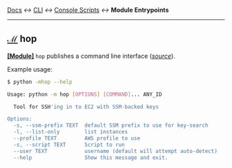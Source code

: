 
[tooltip-module-entrypoints]: ## "Module Entrypoints"
[tooltip-package-entrypoints]: ## "Console Script Entrypoint"

[Docs](../) *↔* [CLI](README.md) *↔* [Console Scripts](README.md#console-scripts) *↔* **Module Entrypoints**

---------------------------------------------------


## [**ℳ**][tooltip-module-entrypoints] hop

[**[Module]**](README.md#module-entrypoints) `hop` publishes a command line interface (*[source](/src/hop/__main__.py)*).

Example usage:

```bash
$ python -mhop --help

Usage: python -m hop [OPTIONS] [COMMAND]... ANY_ID

  Tool for SSH'ing in to EC2 with SSM-backed keys

Options:
  -s, --ssm-prefix TEXT  default SSM prefix to use for key-search
  -l, --list-only        list instances
  --profile TEXT         AWS profile to use
  -s, --script TEXT      Script to run
  --user TEXT            username (default will attempt auto-detect)
  --help                 Show this message and exit.
```